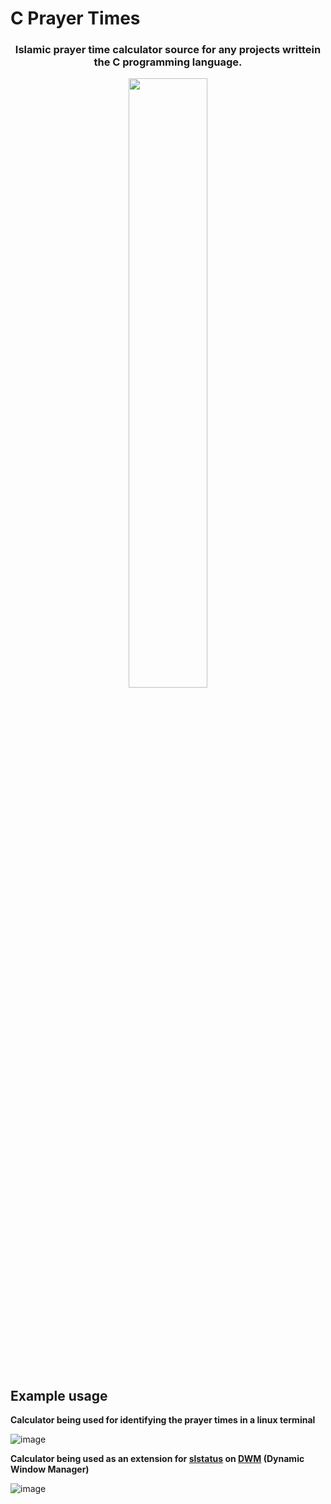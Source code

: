 # C Prayer Times

<h3 align="center">Islamic prayer time calculator source for any projects writtein the C programming language.</h3>
<p align="center">
<img src="https://static.vecteezy.com/system/resources/previews/040/564/502/non_2x/islamic-frame-background-mosque-and-lantern-illustration-border-frame-for-ramadan-design-eid-and-islamic-festivals-vector.jpg" style="width:50%">
</p>

<br />
<br />
<br />

<br />
<br />
<br />


## Example usage

**Calculator being used for identifying the prayer times in a linux terminal**


![image](https://github.com/user-attachments/assets/51fb149e-99c9-4d5e-8c12-fffd4b04f3cd)



**Calculator being used as an extension for [slstatus](https://tools.suckless.org/slstatus/) on [DWM](https://dwm.suckless.org/) (Dynamic Window Manager)**


![image](https://github.com/user-attachments/assets/6215a74f-28a7-4ac0-b52e-999b8b58d455)

